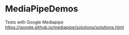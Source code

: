 # MediaPipeDemos
Tests with Google Mediapipe
https://google.github.io/mediapipe/solutions/solutions.html
